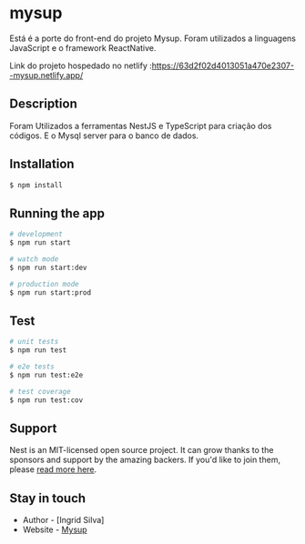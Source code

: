 # mysup

Está é a porte do front-end do projeto Mysup. Foram utilizados a linguagens JavaScript e o framework ReactNative.

Link do projeto hospedado no netlify :https://63d2f02d4013051a470e2307--mysup.netlify.app/


## Description

Foram Utilizados a ferramentas NestJS e TypeScript para criação dos códigos. E o Mysql server para o banco de dados.

## Installation

```bash
$ npm install
```

## Running the app

```bash
# development
$ npm run start

# watch mode
$ npm run start:dev

# production mode
$ npm run start:prod
```

## Test

```bash
# unit tests
$ npm run test

# e2e tests
$ npm run test:e2e

# test coverage
$ npm run test:cov
```

## Support

Nest is an MIT-licensed open source project. It can grow thanks to the sponsors and support by the amazing backers. If you'd like to join them, please [read more here](https://docs.nestjs.com/support).

## Stay in touch

- Author - [Ingrid Silva]
- Website - [Mysup](https://63d2f02d4013051a470e2307--mysup.netlify.app/)



